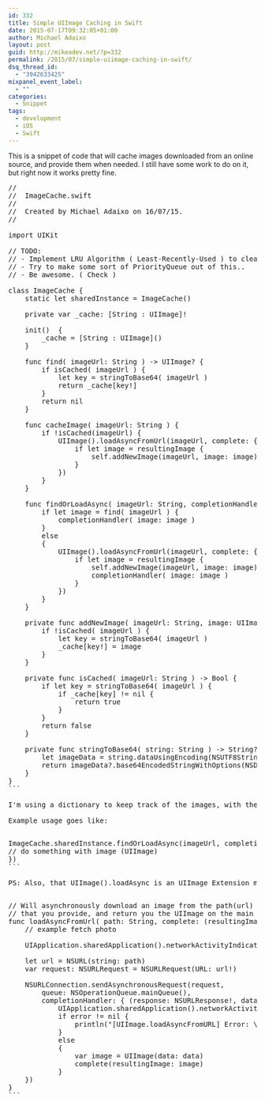 ```yaml
---
id: 332
title: Simple UIImage Caching in Swift
date: 2015-07-17T09:32:05+01:00
author: Michael Adaixo
layout: post
guid: http://mikeadev.net/?p=332
permalink: /2015/07/simple-uiimage-caching-in-swift/
dsq_thread_id:
  - "3942633425"
mixpanel_event_label:
  - ""
categories:
  - Snippet
tags:
  - development
  - iOS
  - Swift
---
```

This is a snippet of code that will cache images downloaded from an online source, and provide them when needed. I still have some work to do on it, but right now it works pretty fine.

<pre class="EnlighterJSRAW" data-enlighter-language="c" data-enlighter-theme="" data-enlighter-highlight="" data-enlighter-linenumbers="" data-enlighter-lineoffset="" data-enlighter-title="" data-enlighter-group="">//
//  ImageCache.swift
//
//  Created by Michael Adaixo on 16/07/15.
//

import UIKit

// TODO:
// - Implement LRU Algorithm ( Least-Recently-Used ) to clear unused images from memory
// - Try to make some sort of PriorityQueue out of this..
// - Be awesome. ( Check )

class ImageCache {
    static let sharedInstance = ImageCache()
    
    private var _cache: [String : UIImage]!
    
    init()  {
        _cache = [String : UIImage]()
    }
    
    func find( imageUrl: String ) -&gt; UIImage? {
        if isCached( imageUrl ) {
            let key = stringToBase64( imageUrl )
            return _cache[key!]
        }
        return nil
    }
    
    func cacheImage( imageUrl: String ) {
        if !isCached(imageUrl) {
            UIImage().loadAsyncFromUrl(imageUrl, complete: { (resultingImage) -&gt; Void in
                if let image = resultingImage {
                    self.addNewImage(imageUrl, image: image)
                }
            })
        }
    }
    
    func findOrLoadAsync( imageUrl: String, completionHandler: ( image: UIImage! ) -&gt; Void ) {
        if let image = find( imageUrl ) {
            completionHandler( image: image )
        }
        else
        {
            UIImage().loadAsyncFromUrl(imageUrl, complete: { (resultingImage) -&gt; Void in
                if let image = resultingImage {
                    self.addNewImage(imageUrl, image: image)
                    completionHandler( image: image )
                }
            })
        }
    }
    
    private func addNewImage( imageUrl: String, image: UIImage ) {
        if !isCached( imageUrl ) {
            let key = stringToBase64( imageUrl )
            _cache[key!] = image
        }
    }
    
    private func isCached( imageUrl: String ) -&gt; Bool {
        if let key = stringToBase64( imageUrl ) {
            if _cache[key] != nil {
                return true
            }
        }
        return false
    }
    
    private func stringToBase64( string: String ) -&gt; String? {
        let imageData = string.dataUsingEncoding(NSUTF8StringEncoding, allowLossyConversion: false)
        return imageData?.base64EncodedStringWithOptions(NSDataBase64EncodingOptions.allZeros)
    }
}
```

I'm using a dictionary to keep track of the images, with their Base64 encoded urls as keys.

Example usage goes like:

<pre class="EnlighterJSRAW" data-enlighter-language="c" data-enlighter-theme="" data-enlighter-highlight="" data-enlighter-linenumbers="" data-enlighter-lineoffset="" data-enlighter-title="" data-enlighter-group="">ImageCache.sharedInstance.findOrLoadAsync(imageUrl, completionHandler: { (image) -> Void in
// do something with image (UIImage)
})
```

PS: Also, that UIImage().loadAsync is an UIImage Extension method I have lying around :)

<pre class="EnlighterJSRAW" data-enlighter-language="c" data-enlighter-theme="" data-enlighter-highlight="" data-enlighter-linenumbers="" data-enlighter-lineoffset="" data-enlighter-title="" data-enlighter-group="">// Will asynchronously download an image from the path(url)
// that you provide, and return you the UIImage on the main queue
func loadAsyncFromUrl( path: String, complete: (resultingImage: UIImage?) -> Void ) {
    // example fetch photo
   
    UIApplication.sharedApplication().networkActivityIndicatorVisible = true

    let url = NSURL(string: path)
    var request: NSURLRequest = NSURLRequest(URL: url!)

    NSURLConnection.sendAsynchronousRequest(request,
        queue: NSOperationQueue.mainQueue(),
        completionHandler: { (response: NSURLResponse!, data: NSData!, error: NSError!) -> Void in
            UIApplication.sharedApplication().networkActivityIndicatorVisible = false
            if error != nil {
                println("[UIImage.loadAsyncFromURL] Error: \(error)")
            }
            else
            {
                var image = UIImage(data: data)
                complete(resultingImage: image)
            }
    })
}
```
